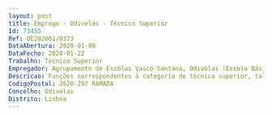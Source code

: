 ```yaml
--- 
layout: post
title: Emprego - Odivelas - Técnico Superior
Id: 73455
Ref: OE202001/0373
DataAbertura: 2020-01-08
DataFecho: 2020-01-22
Trabalho: Técnico Superior
Empregador: Agrupamento de Escolas Vasco Santana, Odivelas (Escola Básica Vasco Santana, Ramada, Odivelas - Sede)
Descricao: Funções correspondentes à categoria de técnico superior, tal como descrito no Anexo referido no nº 2 do artigo 88º.da LTFP.
CodigoPostal: 2620-297 RAMADA
Concelho: Odivelas
Distrito: Lisboa
--- 
```

